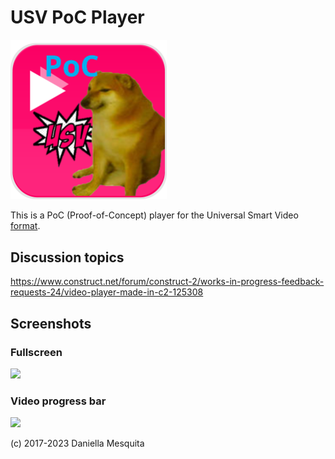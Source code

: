 # USV PoC Player

<img width="250px" src="icon.svg">

This is a PoC (Proof-of-Concept) player for the Universal Smart Video [format](https://github.com/usvformat/USV-Format).

## Discussion topics
https://www.construct.net/forum/construct-2/works-in-progress-feedback-requests-24/video-player-made-in-c2-125308

## Screenshots

### Fullscreen
<img src="http://i.imgur.com/rSMrXRG.gif"/>

### Video progress bar
<img src="http://i.imgur.com/8blKvLx.gif"/>

(c) 2017-2023 Daniella Mesquita
